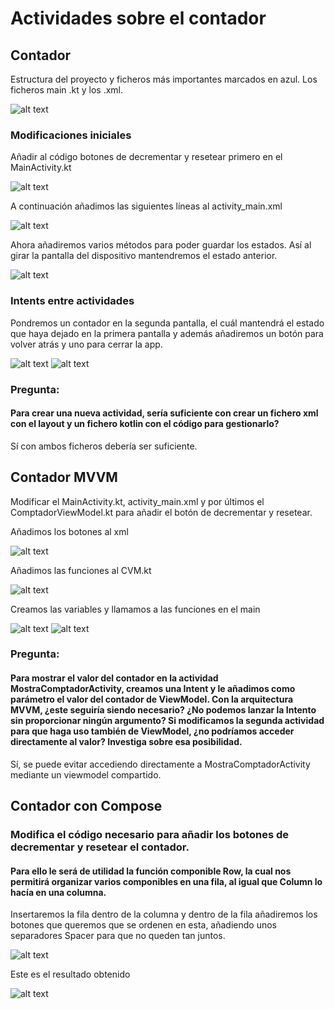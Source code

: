 # Actividades sobre el contador
## Contador
Estructura del proyecto y ficheros más importantes marcados en azul.
Los ficheros main .kt y los .xml.

![alt text](image-2.png)

### Modificaciones iniciales
Añadir al código botones de decrementar y resetear primero en el MainActivity.kt

![alt text](image-3.png)

A continuación añadimos las siguientes líneas al activity_main.xml

![alt text](image-4.png)

Ahora añadiremos varios métodos para poder guardar los estados. Así al girar la pantalla del dispositivo mantendremos el estado anterior.

![alt text](image-5.png)

### Intents entre actividades
Pondremos un contador en la segunda pantalla, el cuál mantendrá el estado que haya dejado en la primera pantalla y además añadiremos un botón para volver atrás y uno para cerrar la app.

![alt text](image-6.png)
![alt text](image-7.png)

### Pregunta:
#### Para crear una nueva actividad, sería suficiente con crear un fichero xml con el layout y un fichero kotlin con el código para gestionarlo? 
Sí con ambos ficheros debería ser suficiente.

## Contador MVVM
Modificar el MainActivity.kt, activity_main.xml y por últimos el ComptadorViewModel.kt para añadir el botón de decrementar y resetear.

Añadimos los botones al xml

![alt text](image-10.png)

Añadimos las funciones al CVM.kt

![alt text](image-11.png)

Creamos las variables y llamamos a las funciones en el main

![alt text](image-8.png)
![alt text](image-9.png)

### Pregunta:
#### Para mostrar el valor del contador en la actividad MostraComptadorActivity, creamos una Intent y le añadimos como parámetro el valor del contador de ViewModel. Con la arquitectura MVVM, ¿este seguiría siendo necesario? ¿No podemos lanzar la Intento sin proporcionar ningún argumento? Si modificamos la segunda actividad para que haga uso también de ViewModel, ¿no podríamos acceder directamente al valor? Investiga sobre esa posibilidad.

Sí, se puede evitar accediendo directamente a MostraComptadorActivity mediante un viewmodel compartido.

## Contador con Compose
### Modifica el código necesario para añadir los botones de decrementar y resetear el contador. 
#### Para ello le será de utilidad la función componible Row, la cual nos permitirá organizar varios componibles en una fila, al igual que Column lo hacía en una columna.

Insertaremos la fila dentro de la columna y dentro de la fila añadiremos los botones que queremos que se ordenen en esta, añadiendo unos separadores Spacer para que no queden tan juntos.

![alt text](image-13.png)

Este es el resultado obtenido

![alt text](image-12.png)

